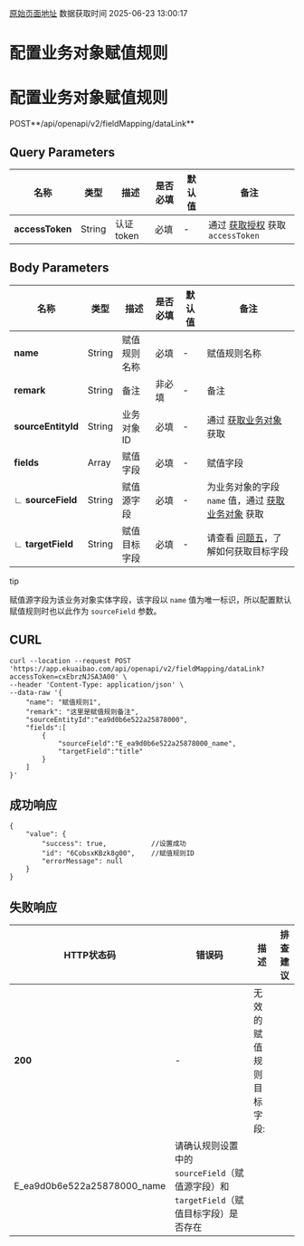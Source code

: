 [原始页面地址](https://docs.ekuaibao.com/docs/open-api/datalink/field-mapping)
数据获取时间 2025-06-23 13:00:17

# 配置业务对象赋值规则

# 配置业务对象赋值规则  
  
POST**/api/openapi/v2/fieldMapping/dataLink**

## Query Parameters​

名称| 类型| 描述| 是否必填| 默认值| 备注  
---|---|---|---|---|---  
**accessToken**|  String| 认证token| 必填| -| 通过 [获取授权](/docs/open-api/getting-started/auth) 获取 `accessToken`  
  
## Body Parameters​

名称| 类型| 描述| 是否必填| 默认值| 备注  
---|---|---|---|---|---  
**name**|  String| 赋值规则名称| 必填| -| 赋值规则名称  
**remark**|  String| 备注| 非必填| -| 备注  
**sourceEntityId**|  String| 业务对象ID| 必填| -| 通过 [获取业务对象](/docs/open-api/datalink/get-entity-list) 获取  
**fields**|  Array| 赋值字段| 必填| -| 赋值字段  
**∟ sourceField**|  String| 赋值源字段| 必填| -| 为业务对象的字段 `name` 值，通过 [获取业务对象](/docs/open-api/datalink/get-entity-list) 获取  
**∟ targetField**|  String| 赋值目标字段| 必填| -| 请查看 [问题五](/docs/open-api/datalink/question-answer#%E9%97%AE%E9%A2%98%E4%BA%94)，了解如何获取目标字段  
  
tip

赋值源字段为该业务对象实体字段，该字段以 `name` 值为唯一标识，所以配置默认赋值规则时也以此作为 `sourceField` 参数。

## CURL​
    
    
    curl --location --request POST 'https://app.ekuaibao.com/api/openapi/v2/fieldMapping/dataLink?accessToken=cxEbrzNJSA3A00' \  
    --header 'Content-Type: application/json' \  
    --data-raw '{  
        "name": "赋值规则1",  
        "remark": "这里是赋值规则备注",  
        "sourceEntityId":"ea9d0b6e522a25878000",  
        "fields":[  
            {  
                "sourceField":"E_ea9d0b6e522a25878000_name",  
                "targetField":"title"  
            }  
        ]  
    }'  
    

## 成功响应​
    
    
    {  
        "value": {  
            "success": true,           //设置成功  
            "id": "6CobsxKBzk8g00",    //赋值规则ID  
            "errorMessage": null  
        }  
    }  
    

## 失败响应​

HTTP状态码| 错误码| 描述| 排查建议  
---|---|---|---  
**200**|  -| 无效的赋值规则目标字段:  
E_ea9d0b6e522a25878000_name| 请确认规则设置中的 `sourceField`（赋值源字段）和 `targetField`（赋值目标字段）是否存在
